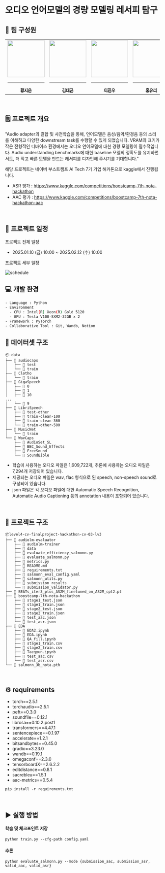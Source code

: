 # 오디오 언어모델의 경량 모델링 레서피 탐구

## 🥇 팀 구성원

<div align="center">
<table>
  <tr>
    <td align="center">
      <a href="https://github.com/kupulau">
        <img src="https://aistages-api-public-prod.s3.amazonaws.com/app/Users/00003808/user_image.png" width="120px" height="120px" alt=""/>
        <hr />
        <sub><b>황지은</b></sub><br />
      </a>
    </td>
    <td align="center">
      <a href="https://github.com/asotea">
        <img src="https://aistages-api-public-prod.s3.amazonaws.com/app/Users/00003808/user_image.png" width="120px" height="120px" alt=""/>
        <hr />
        <sub><b>김태균</b></sub><br />
      </a>
    </td>
    <td align="center">
      <a href="https://github.com/mujjinungae">
        <img src="https://aistages-api-public-prod.s3.amazonaws.com/app/Users/00003808/user_image.png" width="120px" height="120px" alt=""/>
        <hr />
        <sub><b>이진우</b></sub><br />
      </a>
    </td>
    <td align="center">
      <a href="https://github.com/glasshong">
        <img src="https://aistages-api-public-prod.s3.amazonaws.com/app/Users/00003808/user_image.png" width="120px" height="120px" alt=""/>
        <hr />
        <sub><b>홍유리</b></sub><br />
      </a>
    </td>
    <td align="center">
      <a href="https://github.com/EuiInSeong">
        <img src="https://aistages-api-public-prod.s3.amazonaws.com/app/Users/00003808/user_image.png" width="120px" height="120px" alt=""/>
        <hr />
        <sub><b>성의인</b></sub><br />
      </a>
    </td>
    <td align="center">
      <a href="https://github.com/jinbong-yeom">
        <img src="https://aistages-api-public-prod.s3.amazonaws.com/app/Users/00003808/user_image.png" width="120px" height="120px" alt=""/>
        <hr />
        <sub><b>염진봉</b></sub><br />
      </a>
    </td>
  </tr>
</table>
</div>

<br />

## 🗒️ 프로젝트 개요

"Audio adapter의 결합 및 사전학습을 통해, 언어모델은 음성/음악/환경음 등의 소리를 이해하고 다양한 downstream task를 수행할 수 있게 되었습니다. VRAM의 크기가 작은 전형적인 디바이스 환경에서는 오디오 언어모델에 대한 경량 모델링이 필수적입니다. Audio understanding benchmarks에 대한 baseline 모델의 정확도를 유지하면서도, 더 작고 빠른 모델을 만드는 레서피를 디자인해 주시기를 기대합니다."

해당 프로젝트는 네이버 부스트캠프 AI Tech 7기 기업 해커톤으로 kaggle에서 진행됩니다.

- ASR 평가 : https://www.kaggle.com/competitions/boostcamp-7th-nota-hackathon
- AAC 평가 : https://www.kaggle.com/competitions/boostcamp-7th-nota-hackathon-aac

<br />

## 📅 프로젝트 일정

프로젝트 전체 일정

- 2025.01.10 (금) 10:00 ~ 2025.02.12 (수) 10:00

프로젝트 세부 일정

![schedule](https://github.com/user-attachments/assets/2d351923-4b2c-4a2b-ab01-5a78a0e96aee)

## 💻 개발 환경

```bash
- Language : Python
- Environment
  - CPU : Intel(R) Xeon(R) Gold 5120
  - GPU : Tesla V100-SXM2-32GB x 2
- Framework : PyTorch
- Collaborative Tool : Git, Wandb, Notion
```

## 📁 데이터셋 구조

```
📦 data
├── 📂 audiocaps
│   ├── 📂 test
│   └── 📂 train
├── 📂 Clotho
│   └── 📂 train
├── 📂 GigaSpeech
│   ├── 📂 0
│   ├── 📂 1
│   ├── 📂 10
...
│   └── 📂 9
├── 📂 LibriSpeech
│   ├── 📂 test-other
│   ├── 📂 train-clean-100
│   ├── 📂 train-clean-360
│   └── 📂 train-other-500
├── 📂 MusicNet
│   └── 📂 train
└── 📂 WavCaps
    ├── 📂 AudioSet_SL
    ├── 📂 BBC_Sound_Effects
    ├── 📂 FreeSound
    └── 📂 SoundBible
```

- 학습에 사용하는 오디오 파일은 1,609,722개, 추론에 사용하는 오디오 파일은 7,294개 저장되어 있습니다. 
- 제공되는 오디오 파일은 wav, flac 형식으로 된 speech, non-speech sound로 구성되어 있습니다.
- json 파일은 각 오디오 파일에 대한 Automatic Speech Recognition, Automatic Audio Captioning 등의 annotation 내용이 포함되어 있습니다.

<br />

## 📁 프로젝트 구조 

```
📦level4-cv-finalproject-hackathon-cv-03-lv3
├── 📂 audiolm-evaluator
│   ├── 📂 audiolm-trainer
│   ├── 📂 data
│   ├── 📜 evaluate_efficiency_salmonn.py
│   ├── 📜 evaluate_salmonn.py
│   ├── 📜 metrics.py
│   ├── 📜 README.md
│   ├── 📜 requirements.txt
│   ├── 📜 salmonn_eval_config.yaml
│   ├── 📜 salmonn_utils.py
│   ├── 📂 submission_results
│   └── 📜 submission_validator.py
├── 📜 BEATs_iter3_plus_AS2M_finetuned_on_AS2M_cpt2.pt
├── 📂 boostcamp-7th-nota-hackathon
│   ├── 📜 stage1_test.json
│   ├── 📜 stage1_train.json
│   ├── 📜 stage2_test.json
│   ├── 📜 stage2_train.json
│   ├── 📜 test_aac.json
│   └── 📜 test_asr.json
├── 📂 EDA
│   ├── 📜 EDA2.ipynb
│   ├── 📜 EDA.ipynb
│   ├── 📜 QA_fill.ipynb
│   ├── 📜 stage1_train.csv
│   ├── 📜 stage2_train.csv
│   ├── 📜 Taegyun.ipynb
│   ├── 📜 test_aac.csv
│   └── 📜 test_asr.csv
└── 📜 salmonn_3b_nota.pth
```

<br />

## ⚙️ requirements

- torch==2.5.1
- torchaudio==2.5.1
- peft==0.3.0
- soundfile==0.12.1
- librosa==0.10.2.post1
- transformers==4.47.1
- sentencepiece==0.1.97
- accelerate==1.2.1
- bitsandbytes==0.45.0
- gradio==3.23.0
- wandb==0.19.1
- omegaconf==2.3.0
- tensorboardX==2.6.2.2
- editdistance==0.8.1
- sacrebleu==1.5.1
- aac-metrics==0.5.4

`pip install -r requirements.txt`

<br />

## ▶️ 실행 방법

#### 학습 및 체크포인트 저장

`python train.py --cfg-path config.yaml`

#### 추론

`python evaluate_salmonn.py --mode {submission_aac, submission_asr, valid_aac, valid_asr}`

<br />